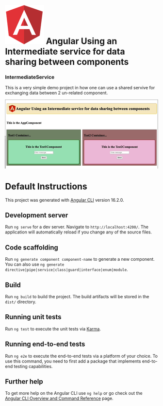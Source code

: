 # ![image_info](./src/assets/Angular_logo2.png) Angular Using an Intermediate service for data sharing between components
### IntermediateService


This is a very simple demo project in how one can use a shared servive for exchanging data between 2 un-related component.


![image_info](./src/assets/GIF1.gif)



# Default Instructions
This project was generated with [Angular CLI](https://github.com/angular/angular-cli) version 16.2.0.





## Development server

Run `ng serve` for a dev server. Navigate to `http://localhost:4200/`. The application will automatically reload if you change any of the source files.

## Code scaffolding

Run `ng generate component component-name` to generate a new component. You can also use `ng generate directive|pipe|service|class|guard|interface|enum|module`.

## Build

Run `ng build` to build the project. The build artifacts will be stored in the `dist/` directory.

## Running unit tests

Run `ng test` to execute the unit tests via [Karma](https://karma-runner.github.io).

## Running end-to-end tests

Run `ng e2e` to execute the end-to-end tests via a platform of your choice. To use this command, you need to first add a package that implements end-to-end testing capabilities.

## Further help

To get more help on the Angular CLI use `ng help` or go check out the [Angular CLI Overview and Command Reference](https://angular.io/cli) page.
